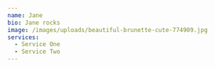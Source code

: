 ```yaml
---
name: Jane
bio: Jane rocks
image: /images/uploads/beautiful-brunette-cute-774909.jpg
services:
  - Service One
  - Service Two
---
```


